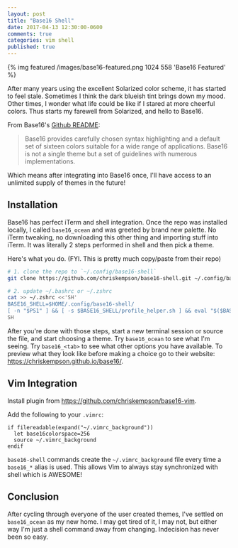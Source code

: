 ```yaml
---
layout: post
title: "Base16 Shell"
date: 2017-04-13 12:30:00-0600
comments: true
categories: vim shell
published: true
---
```


{% img featured /images/base16-featured.png 1024 558 'Base16 Featured' %}

After many years using the excellent Solarized color scheme, it has
started to feel stale. Sometimes I think the dark blueish tint brings
down my mood. Other times, I wonder what life could be like if I stared at more
cheerful colors. Thus starts my farewell from Solarized, and hello to
Base16.

<!-- more -->

From Base16's [Github README](https://github.com/chriskempson/base16):

> Base16 provides carefully chosen syntax highlighting and a default set of
> sixteen colors suitable for a wide range of applications. Base16 is not a
> single theme but a set of guidelines with numerous implementations.

Which means after integrating into Base16 once, I'll have access to an
unlimited supply of themes in the future!

## Installation

Base16 has perfect iTerm and shell integration. Once the repo was installed
locally, I called `base16_ocean` and was greeted by brand new palette. No iTerm
tweaking, no downloading this other thing and importing stuff into iTerm. It was
literally 2 steps performed in shell and then pick a theme.

Here's what you do. (FYI. This is pretty much copy/paste from their repo)

```sh
# 1. clone the repo to `~/.config/base16-shell`
git clone https://github.com/chriskempson/base16-shell.git ~/.config/base16-shell

# 2. update ~/.bashrc or ~/.zshrc
cat >> ~/.zshrc <<'SH'
BASE16_SHELL=$HOME/.config/base16-shell/
[ -n "$PS1" ] && [ -s $BASE16_SHELL/profile_helper.sh ] && eval "$($BASE16_SHELL/profile_helper.sh)"
SH
```

After you're done with those steps, start a new terminal session or source the
file, and start choosing a theme. Try `base16_ocean` to see what I'm seeing. Try
`base16_<tab>` to see what other options you have available. To preview what
they look like before making a choice go to their website:
https://chriskempson.github.io/base16/.

## Vim Integration

Install plugin from https://github.com/chriskempson/base16-vim.

Add the following to your `.vimrc`:

```vim
if filereadable(expand("~/.vimrc_background"))
  let base16colorspace=256
  source ~/.vimrc_background
endif
```

`base16-shell` commands create the `~/.vimrc_background` file every time a
`base16_*` alias is used. This allows Vim to always stay synchronized with
shell which is AWESOME!

## Conclusion

After cycling through everyone of the user created themes, I've settled on
`base16_ocean` as my new home. I may get tired of it, I may not, but either way
I'm just a shell command away from changing. Indecision has never been so easy.
